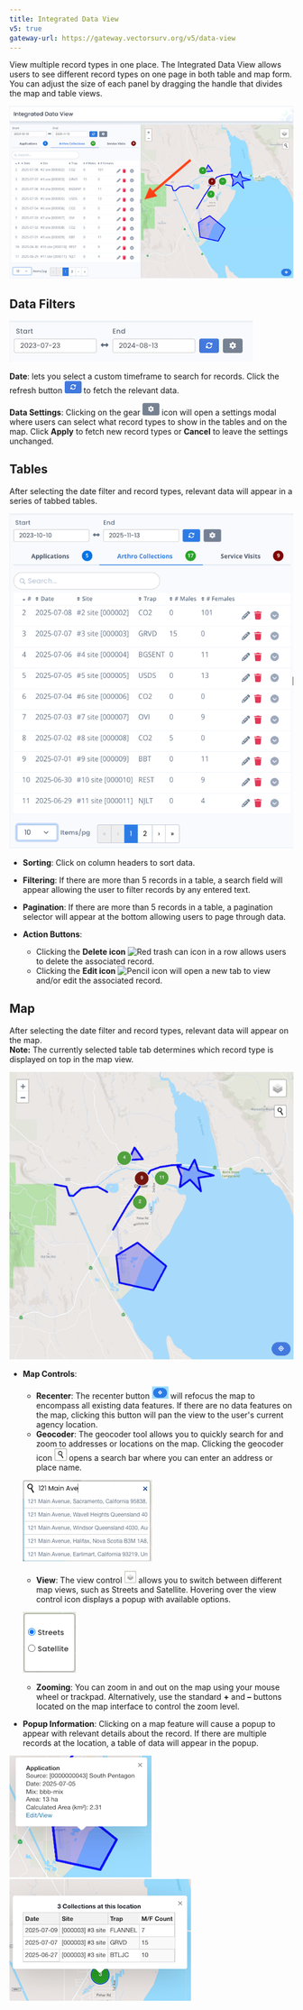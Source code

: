 ```yaml
---
title: Integrated Data View
v5: true
gateway-url: https://gateway.vectorsurv.org/v5/data-view
---
```


View multiple record types in one place. The Integrated Data View allows users to see different record types on one page in both table and map form. You can adjust the size of each panel by dragging the handle that divides the map and table views.

![Integrated Data View Page](/assets/images/docs/integrated-data-view.png)

## Data Filters

![Data View record Filters](/assets/images/docs/data-view-record-filters.png)

**Date**: lets you select a custom timeframe to search for records. Click the refresh button ![Refresh Button](/assets/images/docs/refresh-btn.png) to fetch the relevant data.

**Data Settings**: Clicking on the gear ![Data Setting Icon](/assets/images/docs/gear-btn.png) icon will open a settings modal where users can select what record types to show in the tables and on the map. Click **Apply** to fetch new record types or **Cancel** to leave the settings unchanged.

## Tables

After selecting the date filter and record types, relevant data will appear in a series of tabbed tables.

![Data Table](/assets/images/docs/integrated-data-view-tables.png)

- **Sorting**: Click on column headers to sort data.

- **Filtering**: If there are more than 5 records in a table, a search field will appear allowing the user to filter records by any entered text.

- **Pagination**: If there are more than 5 records in a table, a pagination selector will appear at the bottom allowing users to page through data.

- **Action Buttons**:
  - Clicking the **Delete icon** ![Red trash can icon](/assets/images/docs/action-button-delete.png) in a row allows users to delete the associated record.
  - Clicking the **Edit icon** ![Pencil icon](/assets/images/docs/action-button-edit.png) will open a new tab to view and/or edit the associated record.

## Map

After selecting the date filter and record types, relevant data will appear on the map.  
**Note:** The currently selected table tab determines which record type is displayed on top in the map view.

![Data Table](/assets/images/docs/integrated-data-view-map.png)

- **Map Controls**:

  - **Recenter**: The recenter button ![Recenter Button](/assets/images/docs/recenter-btn.png) will refocus the map to encompass all existing data features. If there are no data features on the map, clicking this button will pan the view to the user's current agency location.
  - **Geocoder**: The geocoder tool allows you to quickly search for and zoom to addresses or locations on the map. Clicking the geocoder icon ![Magnifying Glass](/assets/images/docs/magnifying-glass.png) opens a search bar where you can enter an address or place name.

  ![Geocoder](/assets/images/docs/geocoder.png)

  - **View**: The view control ![View Control](/assets/images/docs/map-view-control.png) allows you to switch between different map views, such as Streets and Satellite. Hovering over the view control icon displays a popup with available options.

  ![View Control](/assets/images/docs/map-view-control-radio-btns.png)

  - **Zooming**: You can zoom in and out on the map using your mouse wheel or trackpad. Alternatively, use the standard **+** and **–** buttons located on the map interface to control the zoom level.

- **Popup Information**: Clicking on a map feature will cause a popup to appear with relevant details about the record. If there are multiple records at the location, a table of data will appear in the popup.

![Collection Cluster Popup](/assets/images/docs/application-popup-DV.png) ![Collection Cluster Popup](/assets/images/docs/collection-cluster-popup-DV.png)
